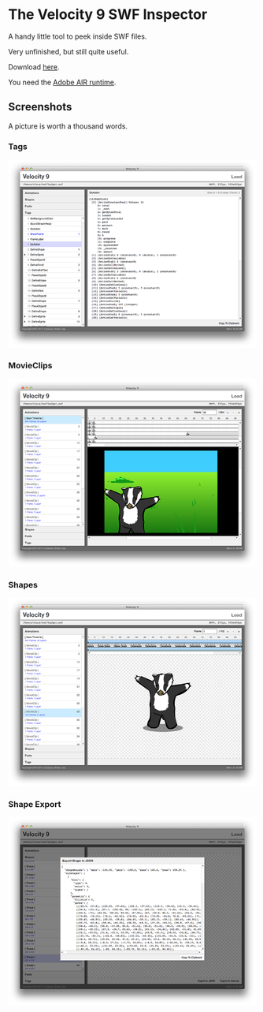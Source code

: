 # The Velocity 9 SWF Inspector

A handy little tool to peek inside SWF files.

Very unfinished, but still quite useful.

Download [here](https://github.com/velocity9/Inspector/releases).

You need the [Adobe AIR runtime](https://get.adobe.com/air/).

## Screenshots

A picture is worth a thousand words.

### Tags

![image](img/img1.png)

### MovieClips

![image](img/img2.png)

### Shapes

![image](img/img3.png)

### Shape Export

![image](img/img4.png)
